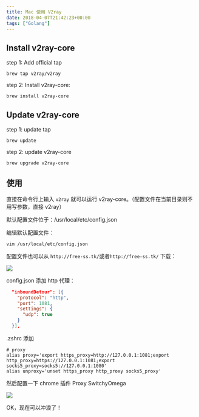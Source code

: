 ```yaml
---
title: Mac 使用 V2ray 
date: 2018-04-07T21:42:23+00:00
tags: ["Golang"]
---
```

## Install v2ray-core

step 1: Add official tap

```Shell
brew tap v2ray/v2ray
```

step 2: Install v2ray-core:

```shell
brew install v2ray-core
```

## Update v2ray-core

step 1: update tap

```shell
brew update
```

step 2: update v2ray-core

```Shell
brew upgrade v2ray-core
```

## 使用

直接在命令行上输入 `v2ray` 就可以运行 v2ray-core。（配置文件在当前目录则不用写参数，直接 v2ray）

默认配置文件位于：/usr/local/etc/config.json

编辑默认配置文件：

```
vim /usr/local/etc/config.json
```

配置文件也可以从 `http://free-ss.tk/`或者`http://free-ss.tk/` 下载：

![](/img/src/free-ss.png)

config.json 添加 http 代理：

```Json
  "inboundDetour": [{
    "protocol": "http",
    "port": 1081,
    "settings": {
      "udp": true
    }
  }],
```

.zshrc 添加

```
# proxy
alias proxy='export https_proxy=http://127.0.0.1:1081;export http_proxy=https://127.0.0.1:1081;export socks5_proxy=socks5://127.0.0.1:1080'
alias unproxy='unset https_proxy http_proxy socks5_proxy'
```

然后配置一下 chrome 插件 Proxy SwitchyOmega

![](/img/src/switchOmega.png)

OK，现在可以冲浪了！